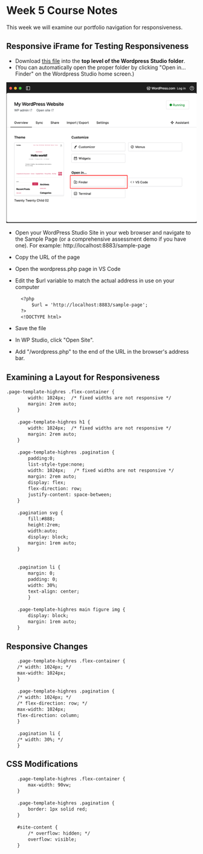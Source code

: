 # Week 5 Course Notes

This week we will examine our portfolio navigation for responsiveness.

## Responsive iFrame for Testing Responsiveness



- Download [this file](https://github.com/JACGWD/Responsive-iFrames/blob/main/wordpress.php) into the **top level of the Wordpress Studio folder**.
- (You can automatically open the proper folder by clicking "Open in... Finder" on the Wordpress Studio home screen.)

![Wordpress Studio Open in Finder](./week-5/img/ws-open-in-finder.png)

- Open your WordPress Studio Site in your web browser and navigate to the Sample Page (or a comprehensive assessment demo if you have one). For example: http://localhost:8883/sample-page
- Copy the URL of the page
- Open the wordpress.php page in VS Code
- Edit the $url variable to match the actual address in use on your computer

        <?php
            $url = 'http://localhost:8883/sample-page';
        ?>
        <!DOCTYPE html>

- Save the file
- In WP Studio, click "Open Site".
- Add "/wordpress.php" to the end of the URL in the browser's address bar.

## Examining a Layout for Responsiveness

    .page-template-highres .flex-container {
            width: 1024px;  /* fixed widths are not responsive */
            margin: 2rem auto;
        }

        .page-template-highres h1 {
            width: 1024px;  /* fixed widths are not responsive */
            margin: 2rem auto;
        }

        .page-template-highres .pagination {
            padding:0;
            list-style-type:none;
            width: 1024px;   /* fixed widths are not responsive */
            margin: 2rem auto;
            display: flex;
            flex-direction: row;
            justify-content: space-between;
        }

        .pagination svg {
            fill:#888;
            height:2rem;
            width:auto;
            display: block;
            margin: 1rem auto;
        }


        .pagination li {
            margin: 0; 
            padding: 0; 
            width: 30%; 
            text-align: center;
            }

        .page-template-highres main figure img {
            display: block;
            margin: 1rem auto;
        }


## Responsive Changes



        .page-template-highres .flex-container {
        /* width: 1024px; */
        max-width: 1024px;
        }

        .page-template-highres .pagination {
        /* width: 1024px; */
        /* flex-direction: row; */
        max-width: 1024px;
        flex-direction: column;
        }

        .pagination li {
        /* width: 30%; */
        }


## CSS Modifications


        .page-template-highres .flex-container {
            max-width: 90vw;
        }

        .page-template-highres .pagination {
            border: 1px solid red;
        }

        #site-content {
            /* overflow: hidden; */
            overflow: visible;
        }
